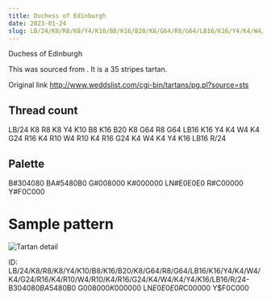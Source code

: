 ```yaml
---
title: Duchess of Edinburgh
date: 2023-01-24
slug: LB/24/K8/R8/K8/Y4/K10/B8/K16/B20/K8/G64/R8/G64/LB16/K16/Y4/K4/W4/K4/G24/R16/K4/R10/W4/R10/K4/R16/G24/K4/W4/K4/Y4/K16/LB16/R/24-B$304080 BA$5480B0 G$008000 K$000000 LN$E0E0E0 R$C00000 Y$F0C000
---
```

Duchess of Edinburgh

This was sourced from <no value>.  It is a 35 stripes tartan.

Original link http://www.weddslist.com/cgi-bin/tartans/pg.pl?source=sts

## Thread count
LB/24 K8 R8 K8 Y4 K10 B8 K16 B20 K8 G64 R8 G64 LB16 K16 Y4 K4 W4 K4 G24 R16 K4 R10 W4 R10 K4 R16 G24 K4 W4 K4 Y4 K16 LB16 R/24

## Palette
B#304080 BA#5480B0 G#008000 K#000000 LN#E0E0E0 R#C00000 Y#F0C000

# Sample pattern

![Tartan detail](tartan.png "LB/24 K8 R8 K8 Y4 K10 B8 K16 B20 K8 G64 R8 G64 LB16 K16 Y4 K4 W4 K4 G24 R16 K4 R10 W4 R10 K4 R16 G24 K4 W4 K4 Y4 K16 LB16 R/24 tartan")

ID: LB/24/K8/R8/K8/Y4/K10/B8/K16/B20/K8/G64/R8/G64/LB16/K16/Y4/K4/W4/K4/G24/R16/K4/R10/W4/R10/K4/R16/G24/K4/W4/K4/Y4/K16/LB16/R/24-B$304080 BA$5480B0 G$008000 K$000000 LN$E0E0E0 R$C00000 Y$F0C000